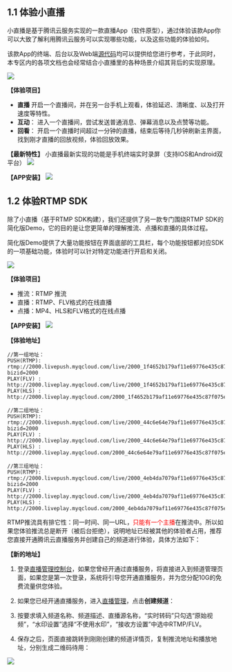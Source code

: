 
## 1.1 体验小直播
小直播是基于腾讯云服务实现的一款直播App（软件原型），通过体验该款App你可以大致了解利用腾讯云服务可以实现哪些功能，以及这些功能的体验如何。

该款App的终端、后台以及Web端[源代码](https://cloud.tencent.com/doc/api/258/6164)均可以提供给您进行参考，于此同时，本专区内的各项文档也会经常结合小直播里的各种场景介绍其背后的实现原理。

![](https://mc.qcloudimg.com/static/img/05d2e651ff6c9332211eaf7fea167cfa/image.png)

**【体验项目】** 
- **直播**
开启一个直播间，并在另一台手机上观看，体验延迟、清晰度、以及打开速度等特性。
- **互动**：
进入一个直播间，尝试发送普通消息、弹幕消息以及点赞等功能。
- **回看**：
开启一个直播时间超过一分钟的直播，结束后等待几秒钟刷新主界面，找到刚才直播的回放视频，体验回放效果。

**【最新特性】** 
小直播最新实现的功能是手机终端实时录屏（支持IOS和Android双平台）
![](https://mc.qcloudimg.com/static/img/bf2151559404105868b3ec405281e3c3/image.png)

**【APP安装】**
![](https://mc.qcloudimg.com/static/img/0fbc0caa7f9e5a45d92e50f7cf4e6f0f/image.png)


## 1.2 体验RTMP SDK
除了小直播（基于RTMP SDK构建），我们还提供了另一款专门围绕RTMP SDK的简化版Demo，它的目的是让您更简单的理解推流、点播和直播的具体过程。

简化版Demo提供了大量功能按钮在界面底部的工具栏，每个功能按钮都对应SDK的一项基础功能，体验时可以针对特定功能进行开启和关闭。

![](https://mc.qcloudimg.com/static/img/a39eddc4b5f1ea062355ab865a845fb9/image.png)

**【体验项目】** 
- 推流：RTMP 推流
- 直播：RTMP、FLV格式的在线直播
- 点播：MP4、HLS和FLV格式的在线点播

**【APP安装】**
![](https://mc.qcloudimg.com/static/img/6de577ff89bbb280dc6e3888c2724298/image.png)

**【体验地址】**
```
//第一组地址：
PUSH(RTMP): rtmp://2000.livepush.myqcloud.com/live/2000_1f4652b179af11e69776e435c87f075e?bizid=2000
PLAY(FLV) : http://2000.liveplay.myqcloud.com/live/2000_1f4652b179af11e69776e435c87f075e.flv
PLAY(HLS) : http://2000.liveplay.myqcloud.com/2000_1f4652b179af11e69776e435c87f075e.m3u8
```

```
//第二组地址：
PUSH(RTMP): rtmp://2000.livepush.myqcloud.com/live/2000_44c6e64e79af11e69776e435c87f075e?bizid=2000
PLAY(FLV) : http://2000.liveplay.myqcloud.com/live/2000_44c6e64e79af11e69776e435c87f075e.flv
PLAY(HLS) : http://2000.liveplay.myqcloud.com/2000_44c6e64e79af11e69776e435c87f075e.m3u8
```

```
//第三组地址：
PUSH(RTMP): rtmp://2000.livepush.myqcloud.com/live/2000_4eb4da7079af11e69776e435c87f075e?bizid=2000
PLAY(FLV) : http://2000.liveplay.myqcloud.com/live/2000_4eb4da7079af11e69776e435c87f075e.flv
PLAY(HLS) : http://2000.liveplay.myqcloud.com/2000_4eb4da7079af11e69776e435c87f075e.m3u8
```

RTMP推流具有排它性：同一时间、同一URL，<font color='red'>只能有一个主播</font>在推流中。所以如果您体验推流总是断开（被后台拒绝），说明地址已经被其他的体验者占用，推荐您直接开通腾讯云直播服务并创建自己的频道进行体验，具体方法如下：

**【新的地址】**

1. 登录[直播管理控制台](https://console.cloud.tencent.com/live)，如果您曾经开通过直播服务，将直接进入到频道管理页面，如果您是第一次登录，系统将引导您开通直播服务，并为您分配10G的免费流量供您体验。

2. 如果您已经开通直播服务，进入[直播管理](https://console.cloud.tencent.com/live/livemanage)，点击**创建频道**：
 
3. 按要求填入频道名称、频道描述、直播源名称，“实时转码”只勾选“原始视频”，“水印设置”选择“不使用水印”，“接收方设置”中选中RTMP/FLV。

4. 保存之后，页面直接跳转到刚刚创建的频道详情页，复制推流地址和播放地址，分别生成二维码待用：

![](https://mc.qcloudimg.com/static/img/ba5c15d70ff977a7a4288c7fdfe066b4/image.png)


